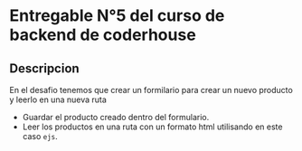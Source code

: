 #  Entregable N°5 del curso de backend de coderhouse

## Descripcion

En el desafio tenemos que crear un formilario para crear un nuevo producto y leerlo en una nueva ruta

- Guardar el producto creado dentro del formulario.
- Leer los productos en una ruta con un formato html utilisando en este caso `ejs`.